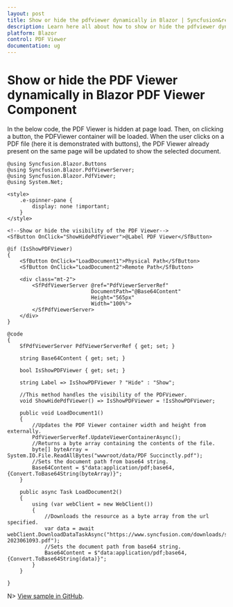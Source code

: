 ```yaml
---
layout: post
title: Show or hide the pdfviewer dynamically in Blazor | Syncfusion&reg;
description: Learn here all about how to show or hide the pdfviewer dynamically in Syncfusion&reg; Blazor PDF Viewer component and more.
platform: Blazor
control: PDF Viewer
documentation: ug
---
```


# Show or hide the PDF Viewer dynamically in Blazor PDF Viewer Component

In the below code, the PDF Viewer is hidden at page load. Then, on clicking a button, the PDFViewer container will be loaded. When the user clicks on a PDF file (here it is demonstrated with buttons), the PDF Viewer already present on the same page will be updated to show the selected document. 

```cshtml
@using Syncfusion.Blazor.Buttons
@using Syncfusion.Blazor.PdfViewerServer;
@using Syncfusion.Blazor.PdfViewer;
@using System.Net;

<style>
    .e-spinner-pane {
        display: none !important;
    }
</style>

<!--Show or hide the visibility of the PDF Viewer-->
<SfButton OnClick="ShowHidePdfViewer">@Label PDF Viewer</SfButton>

@if (IsShowPDFViewer)
{
    <SfButton OnClick="LoadDocument1">Physical Path</SfButton>    
    <SfButton OnClick="LoadDocument2">Remote Path</SfButton>    

    <div class="mt-2">
        <SfPdfViewerServer @ref="PdfViewerServerRef"
                           DocumentPath="@Base64Content"
                           Height="565px"
                           Width="100%">
        </SfPdfViewerServer>
    </div>
}

@code
{
    SfPdfViewerServer PdfViewerServerRef { get; set; }

    string Base64Content { get; set; }

    bool IsShowPDFViewer { get; set; }

    string Label => IsShowPDFViewer ? "Hide" : "Show";

    //This method handles the visibility of the PDFViewer.
    void ShowHidePdfViewer() => IsShowPDFViewer = !IsShowPDFViewer;

    public void LoadDocument1()
    {
        //Updates the PDF Viewer container width and height from externally.
        PdfViewerServerRef.UpdateViewerContainerAsync();
        //Returns a byte array containing the contents of the file.
        byte[] byteArray = System.IO.File.ReadAllBytes("wwwroot/data/PDF Succinctly.pdf");
        //Sets the document path from base64 string.
        Base64Content = $"data:application/pdf;base64,{Convert.ToBase64String(byteArray)}";
    }

    public async Task LoadDocument2()
    {
        using (var webClient = new WebClient())
        {
            //Downloads the resource as a byte array from the url specified. 
            var data = await webClient.DownloadDataTaskAsync("https://www.syncfusion.com/downloads/support/directtrac/general/pd/FSuccinctly-2023061093.pdf");
            //Sets the document path from base64 string.
            Base64Content = $"data:application/pdf;base64,{Convert.ToBase64String(data)}";
        }
    }

}
```

N> [View sample in GitHub](https://github.com/SyncfusionExamples/blazor-pdf-viewer-classic-examples/tree/master/Common/Render%20the%20PDF%20Viewer%20on%20a%20button%20click).
